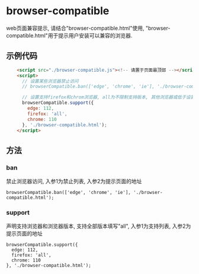 # browser-compatible

web页面兼容提示, 请结合"browser-compatible.html"使用, "browser-compatible.html"用于提示用户安装可以兼容的浏览器.

## 示例代码

```html
    <script src="./browser-compatible.js"><!-- 请置于页面最顶部 --></script>
    <script>
      // 设置某些浏览器禁止访问
      // browserCompatible.ban(['edge', 'chrome', 'ie'], './browser-compatible.html');

      // 设置支持firefox和chrom浏览器, all为不限制支持版本, 其他浏览器或低于设置版本不支持访问
      browserCompatible.support({
        edge: 112,
        firefox: 'all',
        chrome: 110
      }, './browser-compatible.html');
    </script>
```

## 方法

### ban
禁止浏览器访问, 入参1为禁止列表, 入参2为提示页面的地址
```javacript
browserCompatible.ban(['edge', 'chrome', 'ie'], './browser-compatible.html');
```

### support
声明支持浏览器和浏览器版本, 支持全部版本填写"all", 入参1为支持列表, 入参2为提示页面的地址
```javacript
browserCompatible.support({
  edge: 112,
  firefox: 'all',
  chrome: 110
}, './browser-compatible.html');
```
